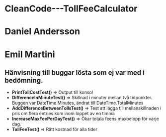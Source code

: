 # CleanCode---TollFeeCalculator
# Daniel Andersson
# Emil Martini

## Hänvisning till buggar lösta som ej var med i bedömning.
- **PrintTollCostTest()** => Output till konsol
- **DifferenceInMinuteTest()** => Skillnad i minuter mellan två tidpunkter. Buggen var DateTime.Minutes, ändrat till DateTime.TotalMinutes
- **AddDifferenceBetweenTollsTest()** => Test att lägga till mellanskillnaden i pris om flera entries kom inom loppet av en timma
- **IncreaseMaxFeePerDayTest()** => Ökar totala feens maxbelopp för varje dag.
- **TollFeeTest()** => Rätt kostnad för alla tider
